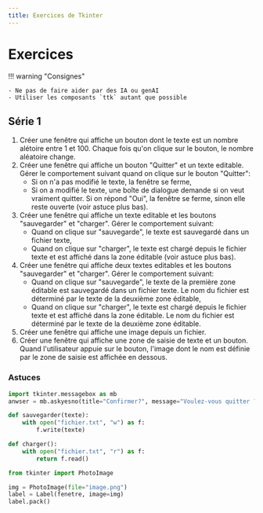 ```yaml
---
title: Exercices de Tkinter
---
```


# Exercices

!!! warning "Consignes"

    - Ne pas de faire aider par des IA ou genAI
    - Utiliser les composants `ttk` autant que possible

## Série 1

1. Créer une fenêtre qui affiche un bouton dont le texte est un nombre alétoire entre 1 et 100. Chaque fois qu'on clique sur le bouton, le nombre aléatoire change.
1. Créer une fenêtre qui affiche un bouton "Quitter" et un texte editable. Gérer le comportement suivant quand on clique sur le bouton "Quitter":
    - Si on n'a pas modifié le texte, la fenêtre se ferme,
    - Si on a modifié le texte, une boîte de dialogue demande si on veut vraiment quitter. Si on répond "Oui", la fenêtre se ferme, sinon elle reste ouverte (voir astuce plus bas).
1. Créer une fenêtre qui affiche un texte editable et les boutons "sauvegarder" et "charger". Gérer le comportement suivant:
    - Quand on clique sur "sauvegarde", le texte est sauvegardé dans un fichier texte,
    - Quand on clique sur "charger", le texte est chargé depuis le fichier texte et est affiché dans la zone éditable (voir astuce plus bas).
1. Créer une fenêtre qui affiche deux textes editables et les boutons "sauvegarder" et "charger". Gérer le comportement suivant:
    - Quand on clique sur "sauvegarde", le texte de la première zone éditable est sauvegardé dans un fichier texte. Le nom du fichier est déterminé par le texte de la deuxième zone éditable,
    - Quand on clique sur "charger", le texte est chargé depuis le fichier texte et est affiché dans la zone éditable. Le nom du fichier est déterminé par le texte de la deuxième zone éditable.
1. Créer une fenêtre qui affiche une image depuis un fichier.
1. Créer une fenêtre qui affiche une zone de saisie de texte et un bouton. Quand l'utilisateur appuie sur le bouton, l'image dont le nom est définie par le zone de saisie est affichée en dessous.

### Astuces

```py title="message box"
import tkinter.messagebox as mb
anwser = mb.askyesno(title="Confirmer?", message="Voulez-vous quitter ?")
```

```py title="Sauvegarder et charger un fichier"
def sauvegarder(texte):
    with open("fichier.txt", "w") as f:
        f.write(texte)

def charger():
    with open("fichier.txt", "r") as f:
        return f.read()
```

```py title="Afficher une image depuis un fichier avec tkinter"
from tkinter import PhotoImage

img = PhotoImage(file="image.png")
label = Label(fenetre, image=img)
label.pack()
```
